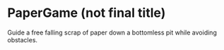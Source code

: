 # PaperGame (not final title)

Guide a free falling scrap of paper down a bottomless pit while avoiding obstacles.
